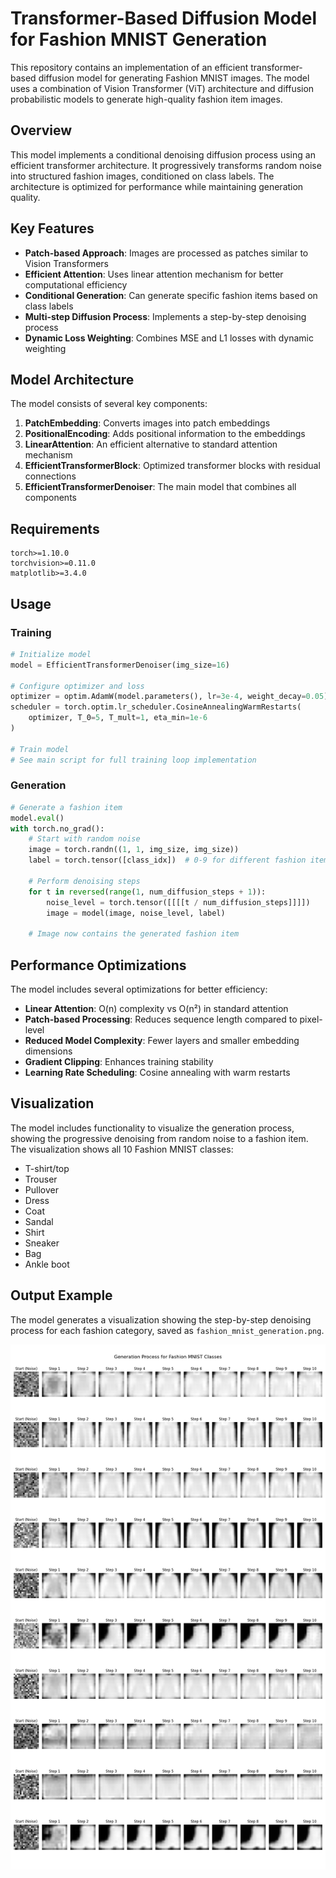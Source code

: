 # Transformer-Based Diffusion Model for Fashion MNIST Generation

This repository contains an implementation of an efficient transformer-based diffusion model for generating Fashion MNIST images. The model uses a combination of Vision Transformer (ViT) architecture and diffusion probabilistic models to generate high-quality fashion item images.

## Overview

This model implements a conditional denoising diffusion process using an efficient transformer architecture. It progressively transforms random noise into structured fashion images, conditioned on class labels. The architecture is optimized for performance while maintaining generation quality.

## Key Features

- **Patch-based Approach**: Images are processed as patches similar to Vision Transformers
- **Efficient Attention**: Uses linear attention mechanism for better computational efficiency
- **Conditional Generation**: Can generate specific fashion items based on class labels
- **Multi-step Diffusion Process**: Implements a step-by-step denoising process
- **Dynamic Loss Weighting**: Combines MSE and L1 losses with dynamic weighting

## Model Architecture

The model consists of several key components:

1. **PatchEmbedding**: Converts images into patch embeddings
2. **PositionalEncoding**: Adds positional information to the embeddings
3. **LinearAttention**: An efficient alternative to standard attention mechanism
4. **EfficientTransformerBlock**: Optimized transformer blocks with residual connections
5. **EfficientTransformerDenoiser**: The main model that combines all components

## Requirements

```
torch>=1.10.0
torchvision>=0.11.0
matplotlib>=3.4.0
```

## Usage

### Training

```python
# Initialize model
model = EfficientTransformerDenoiser(img_size=16)

# Configure optimizer and loss
optimizer = optim.AdamW(model.parameters(), lr=3e-4, weight_decay=0.05)
scheduler = torch.optim.lr_scheduler.CosineAnnealingWarmRestarts(
    optimizer, T_0=5, T_mult=1, eta_min=1e-6
)

# Train model
# See main script for full training loop implementation
```

### Generation

```python
# Generate a fashion item
model.eval()
with torch.no_grad():
    # Start with random noise
    image = torch.randn((1, 1, img_size, img_size))
    label = torch.tensor([class_idx])  # 0-9 for different fashion items
    
    # Perform denoising steps
    for t in reversed(range(1, num_diffusion_steps + 1)):
        noise_level = torch.tensor([[[[t / num_diffusion_steps]]]])
        image = model(image, noise_level, label)
        
    # Image now contains the generated fashion item
```

## Performance Optimizations

The model includes several optimizations for better efficiency:

- **Linear Attention**: O(n) complexity vs O(n²) in standard attention
- **Patch-based Processing**: Reduces sequence length compared to pixel-level
- **Reduced Model Complexity**: Fewer layers and smaller embedding dimensions
- **Gradient Clipping**: Enhances training stability
- **Learning Rate Scheduling**: Cosine annealing with warm restarts

## Visualization

The model includes functionality to visualize the generation process, showing the progressive denoising from random noise to a fashion item. The visualization shows all 10 Fashion MNIST classes:

- T-shirt/top
- Trouser
- Pullover
- Dress
- Coat
- Sandal
- Shirt
- Sneaker
- Bag
- Ankle boot

## Output Example

The model generates a visualization showing the step-by-step denoising process for each fashion category, saved as `fashion_mnist_generation.png`.

![](https://github.com/ynyeh0221/fashion-mnist-generative-diffusion/blob/main/Transformer_Improved/v3/output/myplot.png)
